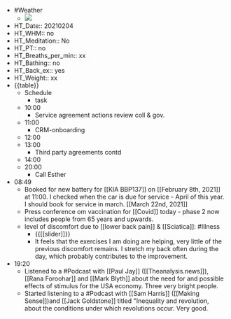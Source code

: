 - #Weather
    - ![](https://firebasestorage.googleapis.com/v0/b/firescript-577a2.appspot.com/o/imgs%2Fapp%2FDavidsroam%2Fal6GqqQu-H.png?alt=media&token=db447d3d-dd0b-408a-b19d-0d3f521f775f)
- HT_Date:: 20210204
- HT_WHM:: no 
- HT_Meditation:: No 
- HT_PT:: no
- HT_Breaths_per_min:: xx 
- HT_Bathing:: no 
- HT_Back_ex:: yes
- HT_Weight:: xx
- {{table}} 
    - Schedule 
        - task
    - 10:00 
        - Service agreement actions review coll & gov.
    - 11:00 
        - CRM-onboarding
    - 12:00
    - 13:00
        - Third party agreements contd
    - 14:00 
    - 20:00
        - Call Esther
- 08:49
    - Booked for new battery for [[KIA BBP137]] on [[February 8th, 2021]] at 11:00. I checked when the car is due for service - April of this year. I should book for service in march. [[March 22nd, 2021]]
    - Press conference om vaccination for [[Covid]] today - phase 2 now includes people from 65 years and upwards.
    - level of discomfort due to [[lower back pain]] & [[Sciatica]]: #Illness
        - {{[[slider]]}}
        - It feels that the exercises I am doing are helping, very little of the previous discomfort remains. I stretch my back often during the day, which probably contributes to the improvement.
- 19:20
    - Listened to a #Podcast with [[Paul Jay]] ([[Theanalysis.news]]), [[Rana Foroohar]] and [[Mark Blyth]] about the need for and possible effects of stimulus for the USA economy. Three very bright people.
    - Started listening to a #Podcast with [[Sam Harris]] ([[Making Sense]])and [[Jack Goldstone]] titled "Inequality and revolution, about the conditions under which revolutions occur. Very good.

